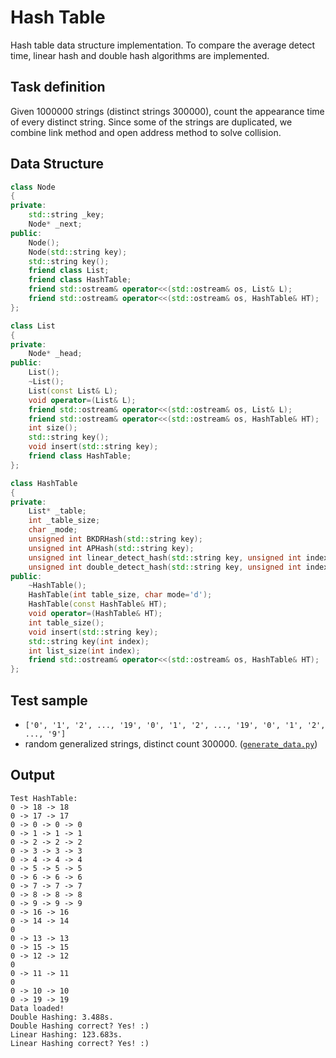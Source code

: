 # Hash Table

Hash table data structure implementation. To compare the average detect time, linear hash and double hash algorithms are implemented. 

## Task definition

Given 1000000 strings (distinct strings 300000), count the appearance time of every distinct string. Since some of the strings are duplicated, we combine link method and open address method to solve collision.

## Data Structure

```C++
class Node
{
private:
	std::string _key;
	Node* _next;
public:
	Node();
	Node(std::string key);
	std::string key();
	friend class List;
	friend class HashTable;
	friend std::ostream& operator<<(std::ostream& os, List& L);
	friend std::ostream& operator<<(std::ostream& os, HashTable& HT);
};

class List
{
private:
	Node* _head;
public:
	List();
	~List();
	List(const List& L);
	void operator=(List& L);
	friend std::ostream& operator<<(std::ostream& os, List& L);
	friend std::ostream& operator<<(std::ostream& os, HashTable& HT);
	int size();
	std::string key();
	void insert(std::string key);
	friend class HashTable;
};

class HashTable
{
private:
	List* _table;
	int _table_size;
	char _mode;
	unsigned int BKDRHash(std::string key);
	unsigned int APHash(std::string key);
	unsigned int linear_detect_hash(std::string key, unsigned int index);
	unsigned int double_detect_hash(std::string key, unsigned int index);
public:
	~HashTable();
	HashTable(int table_size, char mode='d');
	HashTable(const HashTable& HT);
	void operator=(HashTable& HT);
	int table_size();
	void insert(std::string key);
	std::string key(int index);
	int list_size(int index);
	friend std::ostream& operator<<(std::ostream& os, HashTable& HT);
};
```

## Test sample

- `['0', '1', '2', ..., '19', '0', '1', '2', ..., '19', '0', '1', '2', ..., '9']`
- random generalized strings, distinct count 300000. ([`generate_data.py`](generate_data.py))

## Output

```
Test HashTable:
0 -> 18 -> 18
0 -> 17 -> 17
0 -> 0 -> 0 -> 0
0 -> 1 -> 1 -> 1
0 -> 2 -> 2 -> 2
0 -> 3 -> 3 -> 3
0 -> 4 -> 4 -> 4
0 -> 5 -> 5 -> 5
0 -> 6 -> 6 -> 6
0 -> 7 -> 7 -> 7
0 -> 8 -> 8 -> 8
0 -> 9 -> 9 -> 9
0 -> 16 -> 16
0 -> 14 -> 14
0
0 -> 13 -> 13
0 -> 15 -> 15
0 -> 12 -> 12
0
0 -> 11 -> 11
0
0 -> 10 -> 10
0 -> 19 -> 19
Data loaded!
Double Hashing: 3.488s.
Double Hashing correct? Yes! :)
Linear Hashing: 123.683s.
Linear Hashing correct? Yes! :)
```